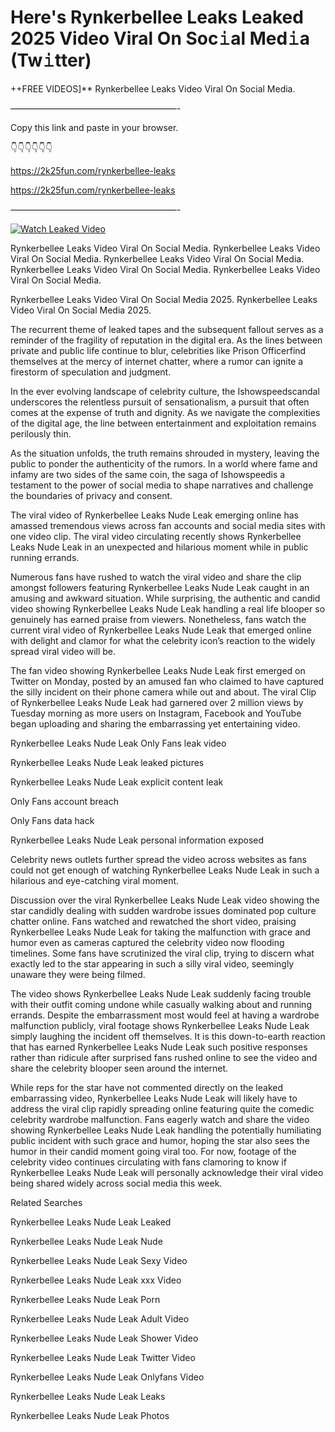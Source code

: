 # Here's Rynkerbellee Leaks Leaked 2025 Video Viral On Soc𝚒al Med𝚒a (Tw𝚒tter)

++FREE VIDEOS]** Rynkerbellee Leaks Video Viral On Social Media.

———————————————————-

Copy this link and paste in your browser.

👇👇👇👇👇👇

https://2k25fun.com/rynkerbellee-leaks

https://2k25fun.com/rynkerbellee-leaks

———————————————————-

[![Watch Leaked Video](https://miro.medium.com/v2/resize:fit:828/format:webp/1*cilzJN44JGOrTw9NJCrNHA.gif "Watch Leaked Video")](https://2k25fun.com/rynkerbellee-leaks)

Rynkerbellee Leaks Video Viral On Social Media. Rynkerbellee Leaks Video Viral On Social Media. Rynkerbellee Leaks Video Viral On Social Media. Rynkerbellee Leaks Video Viral On Social Media. Rynkerbellee Leaks Video Viral On Social Media.

Rynkerbellee Leaks Video Viral On Social Media 2025. Rynkerbellee Leaks Video Viral On Social Media 2025.

The recurrent theme of leaked tapes and the subsequent fallout serves as a reminder of the fragility of reputation in the digital era. As the lines between private and public life continue to blur, celebrities like Prison Officerfind themselves at the mercy of internet chatter, where a rumor can ignite a firestorm of speculation and judgment.

In the ever evolving landscape of celebrity culture, the Ishowspeedscandal underscores the relentless pursuit of sensationalism, a pursuit that often comes at the expense of truth and dignity. As we navigate the complexities of the digital age, the line between entertainment and exploitation remains perilously thin.

As the situation unfolds, the truth remains shrouded in mystery, leaving the public to ponder the authenticity of the rumors. In a world where fame and infamy are two sides of the same coin, the saga of Ishowspeedis a testament to the power of social media to shape narratives and challenge the boundaries of privacy and consent.

The viral video of Rynkerbellee Leaks Nude Leak emerging online has amassed tremendous views across fan accounts and social media sites with one video clip. The viral video circulating recently shows Rynkerbellee Leaks Nude Leak in an unexpected and hilarious moment while in public running errands.

Numerous fans have rushed to watch the viral video and share the clip amongst followers featuring Rynkerbellee Leaks Nude Leak caught in an amusing and awkward situation. While surprising, the authentic and candid video showing Rynkerbellee Leaks Nude Leak handling a real life blooper so genuinely has earned praise from viewers. Nonetheless, fans watch the current viral video of Rynkerbellee Leaks Nude Leak that emerged online with delight and clamor for what the celebrity icon’s reaction to the widely spread viral video will be.

The fan video showing Rynkerbellee Leaks Nude Leak first emerged on Twitter on Monday, posted by an amused fan who claimed to have captured the silly incident on their phone camera while out and about. The viral Clip of Rynkerbellee Leaks Nude Leak had garnered over 2 million views by Tuesday morning as more users on Instagram, Facebook and YouTube began uploading and sharing the embarrassing yet entertaining video.

Rynkerbellee Leaks Nude Leak Only Fans leak video

Rynkerbellee Leaks Nude Leak leaked pictures

Rynkerbellee Leaks Nude Leak explicit content leak

Only Fans account breach

Only Fans data hack

Rynkerbellee Leaks Nude Leak personal information exposed

Celebrity news outlets further spread the video across websites as fans could not get enough of watching Rynkerbellee Leaks Nude Leak in such a hilarious and eye-catching viral moment.

Discussion over the viral Rynkerbellee Leaks Nude Leak video showing the star candidly dealing with sudden wardrobe issues dominated pop culture chatter online. Fans watched and rewatched the short video, praising Rynkerbellee Leaks Nude Leak for taking the malfunction with grace and humor even as cameras captured the celebrity video now flooding timelines. Some fans have scrutinized the viral clip, trying to discern what exactly led to the star appearing in such a silly viral video, seemingly unaware they were being filmed.

The video shows Rynkerbellee Leaks Nude Leak suddenly facing trouble with their outfit coming undone while casually walking about and running errands. Despite the embarrassment most would feel at having a wardrobe malfunction publicly, viral footage shows Rynkerbellee Leaks Nude Leak simply laughing the incident off themselves. It is this down-to-earth reaction that has earned Rynkerbellee Leaks Nude Leak such positive responses rather than ridicule after surprised fans rushed online to see the video and share the celebrity blooper seen around the internet.

While reps for the star have not commented directly on the leaked embarrassing video, Rynkerbellee Leaks Nude Leak will likely have to address the viral clip rapidly spreading online featuring quite the comedic celebrity wardrobe malfunction. Fans eagerly watch and share the video showing Rynkerbellee Leaks Nude Leak handling the potentially humiliating public incident with such grace and humor, hoping the star also sees the humor in their candid moment going viral too. For now, footage of the celebrity video continues circulating with fans clamoring to know if Rynkerbellee Leaks Nude Leak will personally acknowledge their viral video being shared widely across social media this week.

Related Searches

Rynkerbellee Leaks Nude Leak Leaked

Rynkerbellee Leaks Nude Leak Nude

Rynkerbellee Leaks Nude Leak Sexy Video

Rynkerbellee Leaks Nude Leak xxx Video

Rynkerbellee Leaks Nude Leak Porn

Rynkerbellee Leaks Nude Leak Adult Video

Rynkerbellee Leaks Nude Leak Shower Video

Rynkerbellee Leaks Nude Leak Twitter Video

Rynkerbellee Leaks Nude Leak Onlyfans Video

Rynkerbellee Leaks Nude Leak Leaks

Rynkerbellee Leaks Nude Leak Photos